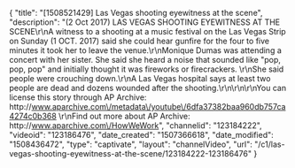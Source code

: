 {
    "title": "[1508521429] Las Vegas shooting eyewitness at the scene",
    "description": "(2 Oct 2017) LAS VEGAS SHOOTING EYEWITNESS AT THE SCENE\r\nA witness to a shooting at a music festival on the Las Vegas Strip on Sunday (1 OCT. 2017) said she could hear gunfire for the four to five minutes it took her to leave the venue.\r\nMonique Dumas was attending a concert with her sister. She said she heard a noise that sounded like \"pop, pop, pop\" and initially thought it was fireworks or firecrackers. \r\nShe said people were crouching down.\r\nA Las Vegas hospital says at least two people are dead and dozens wounded after the shooting.\r\n\r\n\r\nYou can license this story through AP Archive: http:\/\/www.aparchive.com\/metadata\/youtube\/6dfa37382baa960db757ca4274c0b368 \r\nFind out more about AP Archive: http:\/\/www.aparchive.com\/HowWeWork",
    "channelid": "123184222",
    "videoid": "123186476",
    "date_created": "1507366618",
    "date_modified": "1508436472",
    "type": "captivate",
    "layout": "channelVideo",
    "url": "\/c1\/las-vegas-shooting-eyewitness-at-the-scene\/123184222-123186476"
}